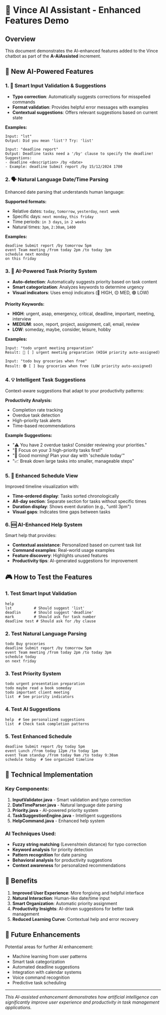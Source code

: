 # 🤖 Vince AI Assistant - Enhanced Features Demo

## Overview
This document demonstrates the AI-enhanced features added to the Vince chatbot as part of the **A-AiAssisted** increment.

## 🚀 New AI-Powered Features

### 1. 🧠 Smart Input Validation & Suggestions
- **Typo correction**: Automatically suggests corrections for misspelled commands
- **Format validation**: Provides helpful error messages with examples
- **Contextual suggestions**: Offers relevant suggestions based on current state

**Examples:**
```
Input: "lst"
Output: Did you mean 'list'? Try: 'list'

Input: "deadline report"
Output: Deadline tasks need a '/by' clause to specify the deadline!
Suggestions:
- deadline <description> /by <date>
- Example: deadline Submit report /by 15/12/2024 1700
```

### 2. 🗣️ Natural Language Date/Time Parsing
Enhanced date parsing that understands human language:

**Supported formats:**
- Relative dates: `today`, `tomorrow`, `yesterday`, `next week`
- Specific days: `next monday`, `this friday`
- Time periods: `in 3 days`, `in 2 weeks`
- Natural times: `3pm`, `2:30am`, `1400`

**Examples:**
```
deadline Submit report /by tomorrow 5pm
event Team meeting /from today 2pm /to today 3pm
schedule next monday
on this friday
```

### 3. 🎯 AI-Powered Task Priority System
- **Auto-detection**: Automatically suggests priority based on task content
- **Smart categorization**: Analyzes keywords to determine urgency
- **Visual indicators**: Uses emoji indicators (🔴 HIGH, 🟡 MED, 🟢 LOW)

**Priority Keywords:**
- **HIGH**: urgent, asap, emergency, critical, deadline, important, meeting, interview
- **MEDIUM**: soon, report, project, assignment, call, email, review
- **LOW**: someday, maybe, consider, leisure, hobby

**Examples:**
```
Input: "todo urgent meeting preparation"
Result: 🔴 [ ] urgent meeting preparation (HIGH priority auto-assigned)

Input: "todo buy groceries when free"  
Result: 🟢 [ ] buy groceries when free (LOW priority auto-assigned)
```

### 4. 💡 Intelligent Task Suggestions
Context-aware suggestions that adapt to your productivity patterns:

**Productivity Analysis:**
- Completion rate tracking
- Overdue task detection
- High-priority task alerts
- Time-based recommendations

**Example Suggestions:**
- "⚠️ You have 2 overdue tasks! Consider reviewing your priorities."
- "🔴 Focus on your 3 high-priority tasks first!"
- "🌅 Good morning! Plan your day with 'schedule today'"
- "📈 Break down large tasks into smaller, manageable steps"

### 5. 📅 Enhanced Schedule View
Improved timeline visualization with:
- **Time-ordered display**: Tasks sorted chronologically
- **All-day section**: Separate section for tasks without specific times
- **Duration display**: Shows event duration (e.g., "until 3pm")
- **Visual gaps**: Indicates time gaps between tasks

### 6. 🆘 AI-Enhanced Help System
Smart help that provides:
- **Contextual assistance**: Personalized based on current task list
- **Command examples**: Real-world usage examples
- **Feature discovery**: Highlights unused features
- **Productivity tips**: AI-generated suggestions for improvement

## 🎮 How to Test the Features

### 1. Test Smart Input Validation
```
help
lst          # Should suggest 'list'
deadlin      # Should suggest 'deadline'
mark         # Should ask for task number
deadline test # Should ask for /by clause
```

### 2. Test Natural Language Parsing
```
todo Buy groceries
deadline Submit report /by tomorrow 5pm
event Team meeting /from today 2pm /to today 3pm
schedule today
on next friday
```

### 3. Test Priority System
```
todo urgent presentation preparation
todo maybe read a book someday
todo important client meeting
list  # See priority indicators
```

### 4. Test AI Suggestions
```
help  # See personalized suggestions
list  # Check task completion patterns
```

### 5. Test Enhanced Schedule
```
deadline Submit report /by today 5pm
event Lunch /from today 12pm /to today 1pm  
event Team standup /from today 9am /to today 9:30am
schedule today  # See organized timeline
```

## 🔧 Technical Implementation

### Key Components:
1. **InputValidator.java** - Smart validation and typo correction
2. **DateTimeParser.java** - Natural language date parsing
3. **Priority.java** - AI-powered priority system
4. **TaskSuggestionEngine.java** - Intelligent suggestions
5. **HelpCommand.java** - Enhanced help system

### AI Techniques Used:
- **Fuzzy string matching** (Levenshtein distance) for typo correction
- **Keyword analysis** for priority detection
- **Pattern recognition** for date parsing
- **Behavioral analysis** for productivity suggestions
- **Context awareness** for personalized recommendations

## 🎯 Benefits

1. **Improved User Experience**: More forgiving and helpful interface
2. **Natural Interaction**: Human-like date/time input
3. **Smart Organization**: Automatic priority assignment
4. **Productivity Insights**: AI-driven suggestions for better task management
5. **Reduced Learning Curve**: Contextual help and error recovery

## 🚀 Future Enhancements

Potential areas for further AI enhancement:
- Machine learning from user patterns
- Smart task categorization
- Automated deadline suggestions
- Integration with calendar systems
- Voice command recognition
- Predictive task scheduling

---

*This AI-assisted enhancement demonstrates how artificial intelligence can significantly improve user experience and productivity in task management applications.*
